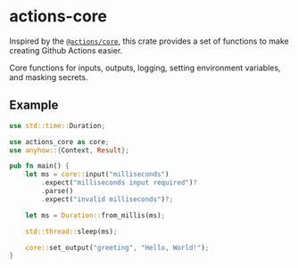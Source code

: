 # actions-core

Inspired by the [`@actions/core`][js-actions-core], this crate provides a
set of functions to make creating Github Actions easier.

Core functions for inputs, outputs, logging, setting environment variables,
and masking secrets.

## Example

```rust
use std::time::Duration;

use actions_core as core;
use anyhow::{Context, Result};

pub fn main() {
	let ms = core::input("milliseconds")
		.expect("milliseconds input required")?
		.parse()
		.expect("invalid milliseconds")?;

	let ms = Duration::from_millis(ms);

	std::thread::sleep(ms);

	core::set_output("greeting", "Hello, World!");
}
```

[js-actions-core]: https://github.com/actions/toolkit/tree/master/packages/core
